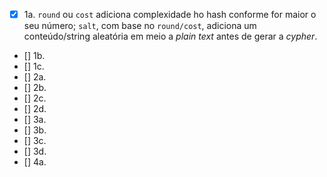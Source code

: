 - [X] 1a. <code>round</code> ou <code>cost</code> adiciona complexidade ho hash conforme for maior o seu número; <code>salt</code>, com base no <code>round/cost</code>, adiciona um conteúdo/string aleatória em meio a *plain text*  antes de gerar a *cypher*.
- [] 1b.
- [] 1c.
- [] 2a. 
- [] 2b. 
- [] 2c. 
- [] 2d. 
- [] 3a. 
- [] 3b.
- [] 3c.
- [] 3d.
- [] 4a. 